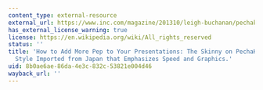```yaml
---
content_type: external-resource
external_url: https://www.inc.com/magazine/201310/leigh-buchanan/pechakucha-a-peppy-brief-presentation-style.html
has_external_license_warning: true
license: https://en.wikipedia.org/wiki/All_rights_reserved
status: ''
title: 'How to Add More Pep to Your Presentations: The Skinny on PechaKucha, a Presentation
  Style Imported from Japan that Emphasizes Speed and Graphics.'
uid: 8b0ae6ae-86da-4e3c-832c-53821e004d46
wayback_url: ''
---
```

